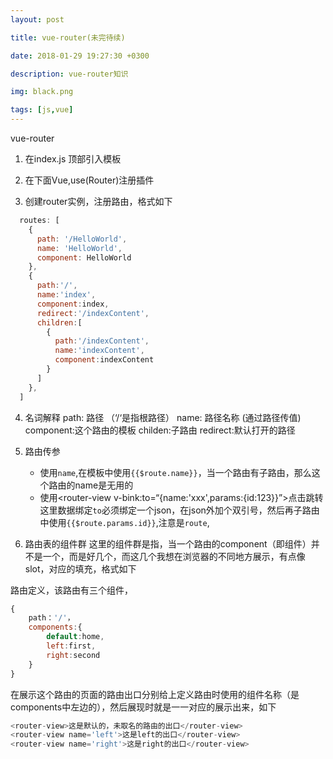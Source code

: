 ```yaml
---
layout: post

title: vue-router(未完待续)

date: 2018-01-29 19:27:30 +0300

description: vue-router知识

img: black.png

tags: [js,vue]
---
```


vue-router
1.  在index.js 顶部引入模板  

2. 在下面Vue,use(Router)注册插件  

3. 创建router实例，注册路由，格式如下
```javascript
  routes: [
    {
      path: '/HelloWorld',
      name: 'HelloWorld',
      component: HelloWorld
    },
    {
      path:'/',
      name:'index',
      component:index,
      redirect:'/indexContent',
      children:[
        {
          path:'/indexContent',
          name:'indexContent',
          component:indexContent
        }
      ]
    },
  ]
```
  

4. 名词解释
path: 路径   （‘/‘是指根路径）
name: 路径名称 (通过路径传值)
component:这个路由的模板
childen:子路由
redirect:默认打开的路径
  

5. 路由传参
    * 使用`name`,在模板中使用`{{$route.name}}`，当一个路由有子路由，那么这个路由的name是无用的
    *  使用<router-view v-bink:to=“{name:'xxx',params:{id:123}}”>点击跳转<router-view>
这里数据绑定`to`必须绑定一个json，在json外加个双引号，然后再子路由中使用`{{$route.params.id}}`,注意是`route`,

6. 路由表的组件群
这里的组件群是指，当一个路由的component（即组件）并不是一个，而是好几个，而这几个我想在浏览器的不同地方展示，有点像slot，对应的填充，格式如下

路由定义，该路由有三个组件，
```javascript
{
    path：'/'，
    components:{
        default:home,
        left:first,
        right:second
    }
}
```
在展示这个路由的页面的路由出口分别给上定义路由时使用的组件名称（是components中左边的），然后展现时就是一一对应的展示出来，如下
```javascript
<router-view>这是默认的，未取名的路由的出口</router-view>
<router-view name='left'>这是left的出口</router-view>
<router-view name='right'>这是right的出口</router-view>
```
